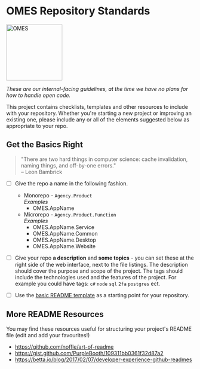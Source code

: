 # OMES Repository Standards

<img src="https://branding.ok.gov/wp-content/uploads/2020/02/OK_Logo_Horizontal_FullColour_Pos_RGB-768x212.png" height="150px" alt="OMES" />

_These are our internal-facing guidelines, at the time we have no plans for how to handle open code._

This project contains checklists, templates and other resources to include with your repository. Whether you're starting a new project or improving an existing one, please include any or all of the elements suggested below as appropriate to your repo.

## Get the Basics Right
>"There are two hard things in computer science: cache invalidation, naming things, and off-by-one errors."  
> – Leon Bambrick

- [ ] Give the repo a name in the following fashion. 
  - Monorepo - `Agency.Product`  
    _Examples_
    - OMES.AppName
  - Microrepo - `Agency.Product.Function`  
    _Examples_
    - OMES.AppName.Service
    - OMES.AppName.Common
    - OMES.AppName.Desktop
    - OMES.AppName.Website

- [ ] Give your repo **a description** and **some topics** - you can set these at the right side of the web interface, next to the file listings. The description should cover the purpose and scope of the project. The tags should include the technologies used and the features of the project. For example you could have tags: `c#` `node` `sql` `2fa` `postgres` ect.

- [ ] Use the [basic README template](basic-readme-template.md) as a starting point for your repository.

## More README Resources

You may find these resources useful for structuring your project's README file (edit and add your favourites!)

- https://github.com/noffle/art-of-readme
- https://gist.github.com/PurpleBooth/109311bb0361f32d87a2
- https://betta.io/blog/2017/02/07/developer-experience-github-readmes
